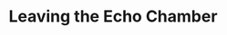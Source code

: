 ---
ee_id: '4465'
site: '1'
type: '5'
title: Leaving the Echo Chamber
url: sharjah-biennial-leaving-the-echo-chamber
year: '2019'
venue: Sharjah Biennial, Sharjah
pitch: Didn’t get the memo artists usually only do one project for biennials like
  this, and did three :-) Got it together with an outdoor laser, banners on the front
  of the Sharjah Art Museum, and a pipe organ piece for the Sharjah Radisson gym.
ps:
imgs: dunk-2019-005-db-saf--sLpd.jpg,destroyed-jeans-2018-125-db-saf--wbBE.jpg,destroyed-jeans-2018-125-db-saf--2s34.jpg
things: "[4463] [2018-125-destroyed-jeans] 2018-125 Destroyed Jeans,[4464] [2019-005-dunk]
  2019-005 Dunk"
layout: shows
---